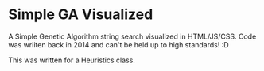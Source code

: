 # Simple GA Visualized
A Simple Genetic Algorithm string search visualized in HTML/JS/CSS. Code was wriiten back in 2014 and can't be held up to high standards! :D

This was written for a Heuristics class.

